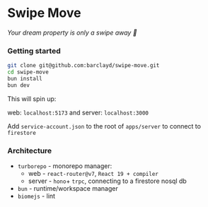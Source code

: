 # Swipe Move

*_Your dream property is only a swipe away 💫_*

### Getting started

```sh
git clone git@github.com:barclayd/swipe-move.git
cd swipe-move
bun install
bun dev
```

This will spin up:

web: `localhost:5173` and server: `localhost:3000`

Add `service-account.json` to the root of `apps/server` to connect to `firestore`

### Architecture

* `turborepo` - monorepo manager:
  * web - `react-router@v7`, `React 19 + compiler`
  * server - `hono`+ `trpc`, connecting to a firestore nosql db
* `bun` - runtime/workspace manager
* `biomejs` - lint
